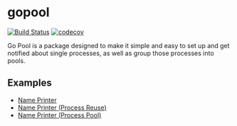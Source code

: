 # gopool

[![Build Status](https://travis-ci.org/TomWright/gopool.svg?branch=master)](https://travis-ci.org/TomWright/gopool)
[![codecov](https://codecov.io/gh/TomWright/gopool/branch/master/graph/badge.svg)](https://codecov.io/gh/TomWright/gopool)

Go Pool is a package designed to make it simple and easy to set up and get notified about single processes, as well as group those processes into pools.

## Examples

* [Name Printer](/examples/nameprinter)
* [Name Printer (Process Reuse)](/examples/nameprinterreuse)
* [Name Printer (Process Pool)](/examples/nameprinterpool)